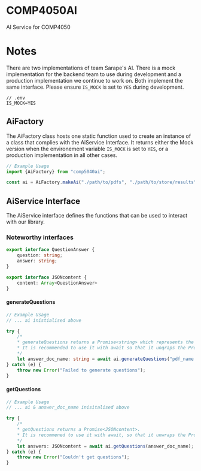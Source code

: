 # COMP4050AI
AI Service for COMP4050

# Notes
There are two implementations of team Sarape's AI. There is a mock implementation for the backend team to use during development and a production implementation we continue to work on. Both implement the same interface. Please ensure `IS_MOCK` is set to `YES` during development.
```
// .env
IS_MOCK=YES
```

## AiFactory
The AiFactory class hosts one static function used to create an instance of a class that complies with the AiService Interface. It returns either the Mock version when the environement variable `IS_MOCK` is set to `YES`, or a production implementation in all other cases.

```typescript
// Example Usage
import {AiFactory} from "comp5040ai";

const ai = AiFactory.makeAi("./path/to/pdfs", "./path/to/store/results", "open_ai_api_key");
```

## AiService Interface
The AiService interface defines the functions that can be used to interact with our library.

### Noteworthy interfaces
```typescript
export interface QuestionAnswer {
    question: string;
    answer: string;
}

export interface JSONcontent {
    content: Array<QuestionAnswer>
}
```

#### generateQuestions
```typescript
// Example Usage
// ... ai inistialised above

try {
    /*
    * generateQuestions returns a Promise<string> which represents the name given to the resulting file.
    * It is recommended to use it with await so that it unqraps the Promise for you.
    */
    let answer_doc_name: string = await ai.generateQuestions("pdf_name.pdf");
} catch (e) {
    throw new Error("Failed to generate questions");
}
```

#### getQuestions
```typescript
// Example Usage
// ... ai & answer_doc_name inisitalised above

try {
    /*
    * getQuestions returns a Promise<JSONcontent>.
    * It is recommened to use it with await, so that it unwraps the Promise for you.
    */
    let answers: JSONcontent = await ai.getQuestions(answer_doc_name);
} catch (e) {
    throw new Error("Couldn't get questions");
}
```